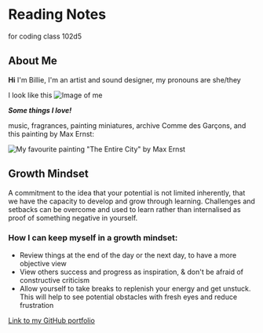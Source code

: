 # Reading Notes
for coding class 102d5

## About Me
**Hi** I'm Billie, I'm an artist and sound designer, my pronouns are she/they

I look like this 
![Image of me](https://pbs.twimg.com/media/Fvnt_1yXsAcmrHt?format=jpg&name=4096x4096_)

**_Some things I love!_**

music, fragrances, painting miniatures, archive Comme des Garçons, and this painting by Max Ernst:

![My favourite painting "The Entire City" by Max Ernst](https://media.tate.org.uk/art/images/work/N/N05/N05289_10.jpg)

## Growth Mindset
A commitment to the idea that your potential is not limited inherently, that we have the capacity to develop and grow through learning. Challenges and setbacks can be overcome and used to learn rather than internalised as proof of something negative in yourself.
### How I can keep myself in a growth mindset:
* Review things at the end of the day or the next day, to have a more objective view
* View others success and progress as inspiration, & don't be afraid of constructive criticism
* Allow yourself to take breaks to replenish your energy and get unstuck. This will help to see potential obstacles with fresh eyes and reduce frustration


[Link to my GitHub portfolio](https://github.com/Pfersiche?tab=repositories)
